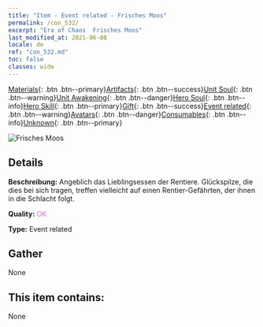 ```yaml
---
title: "Item - Event related - Frisches Moos"
permalink: /con_532/
excerpt: "Era of Chaos  Frisches Moos"
last_modified_at: 2021-06-08
locale: de
ref: "con_532.md"
toc: false
classes: wide
---
```

 [Materials](/ItemsDE/){: .btn .btn--primary}[Artifacts](/ItemsDE/Artifacts/){: .btn .btn--success}[Unit Soul](/ItemsDE/UnitSoul/){: .btn .btn--warning}[Unit Awakening](/ItemsDE/UnitAwakening/){: .btn .btn--danger}[Hero Soul](/ItemsDE/HeroSoul/){: .btn .btn--info}[Hero Skill](/ItemsDE/HeroSkill/){: .btn .btn--primary}[Gift](/ItemsDE/Gift/){: .btn .btn--success}[Event related](/ItemsDE/Events/){: .btn .btn--warning}[Avatars](/ItemsDE/Avatars/){: .btn .btn--danger}[Consumables](/ItemsDE/Consumables/){: .btn .btn--info}[Unknown](/ItemsDE/Unknown/){: .btn .btn--primary}

 ![Frisches Moos](/images/t/i_10018.png)

## Details
 **Beschreibung:** Angeblich das Lieblingsessen der Rentiere. Glückspilze, die dies bei sich tragen, treffen vielleicht auf einen Rentier-Gefährten, der ihnen in die Schlacht folgt.

 **Quality:** <span style="color: #DA70D6">OK</span>

 **Type:** Event related

## Gather

  None

## This item contains:

  None

